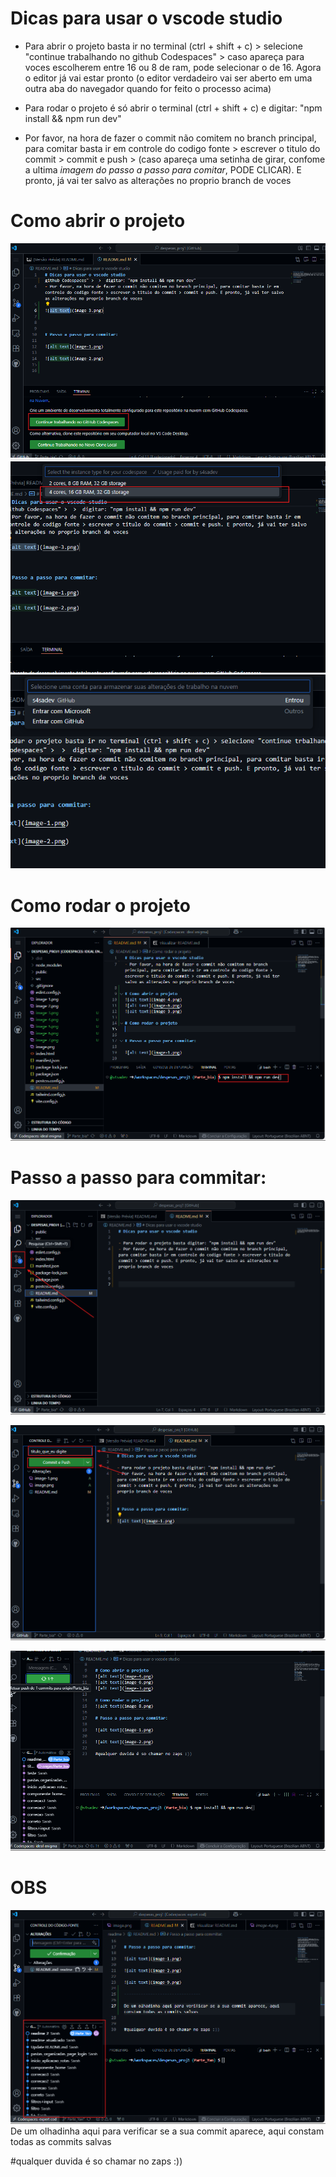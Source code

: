 # Dicas para usar o vscode studio

- Para abrir o projeto basta ir no terminal (ctrl + shift + c) > selecione "continue trabalhando no github Codespaces" > caso apareça para voces escolherem entre 16 ou 8 de ram, pode selecionar o de 16. Agora o editor já vai estar pronto (o editor verdadeiro vai ser aberto em uma outra aba do navegador quando for feito o processo acima)

- Para rodar o projeto é só abrir o terminal (ctrl + shift + c) e digitar: "npm install && npm run dev"

- Por favor, na hora de fazer o commit não comitem no branch principal, para comitar basta ir em controle do codigo fonte > escrever o titulo do commit > commit e push > (caso apareça uma setinha de girar, confome a ultima *imagem do passo a passo para comitar*, PODE CLICAR). E pronto, já vai ter salvo as alterações no proprio branch de voces

# Como abrir o projeto
![alt text](image-4.png)
![alt text](image-6.png)
![alt text](image-3.png)

# Como rodar o projeto
![alt text](image-8.png)

# Passo a passo para commitar: 

![alt text](image-1.png)

![alt text](image-2.png)

![alt text](image-9.png)


# OBS

![alt text](image-10.png)
De um olhadinha aqui para verificar se a sua commit aparece, aqui constam todas as commits salvas


#qualquer duvida é so chamar no zaps :))